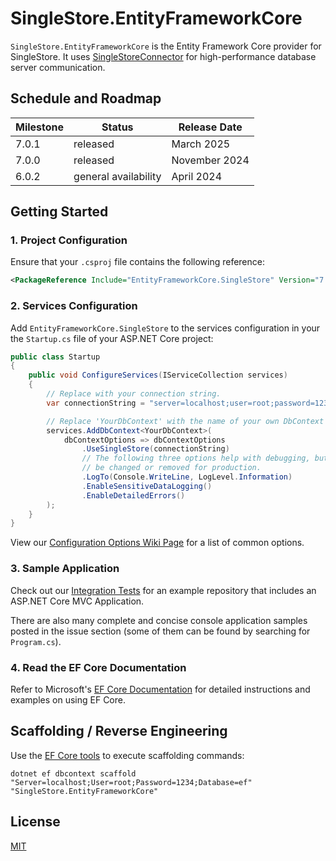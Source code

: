 # SingleStore.EntityFrameworkCore

`SingleStore.EntityFrameworkCore` is the Entity Framework Core provider for SingleStore. It uses [SingleStoreConnector](https://github.com/memsql/SingleStoreNETConnector) for high-performance database server communication.

## Schedule and Roadmap

Milestone | Status               | Release Date
----------|----------------------|-------------
7.0.1| released             | March 2025
7.0.0| released             | November 2024
6.0.2| general availability | April 2024
## Getting Started

### 1. Project Configuration

Ensure that your `.csproj` file contains the following reference:

```xml
<PackageReference Include="EntityFrameworkCore.SingleStore" Version="7.0.1" />
```

### 2. Services Configuration

Add `EntityFrameworkCore.SingleStore` to the services configuration in your the `Startup.cs` file of your ASP.NET Core project:

```c#
public class Startup
{
    public void ConfigureServices(IServiceCollection services)
    {
        // Replace with your connection string.
        var connectionString = "server=localhost;user=root;password=1234;database=ef";

        // Replace 'YourDbContext' with the name of your own DbContext derived class.
        services.AddDbContext<YourDbContext>(
            dbContextOptions => dbContextOptions
                .UseSingleStore(connectionString)
                // The following three options help with debugging, but should
                // be changed or removed for production.
                .LogTo(Console.WriteLine, LogLevel.Information)
                .EnableSensitiveDataLogging()
                .EnableDetailedErrors()
        );
    }
}
```

View our [Configuration Options Wiki Page](https://github.com/PomeloFoundation/EntityFrameworkCore.MySql/wiki/Configuration-Options) for a list of common options.

### 3. Sample Application

Check out our [Integration Tests](https://github.com/memsql/SingleStore.EntityFrameworkCore/tree/master/test/EFCore.SingleStore.IntegrationTests) for an example repository that includes an ASP.NET Core MVC Application.

There are also many complete and concise console application samples posted in the issue section (some of them can be found by searching for `Program.cs`).

### 4. Read the EF Core Documentation

Refer to Microsoft's [EF Core Documentation](https://docs.microsoft.com/en-us/ef/core/) for detailed instructions and examples on using EF Core.

## Scaffolding / Reverse Engineering

Use the [EF Core tools](https://docs.microsoft.com/en-us/ef/core/cli/dotnet) to execute scaffolding commands:

```
dotnet ef dbcontext scaffold "Server=localhost;User=root;Password=1234;Database=ef" "SingleStore.EntityFrameworkCore"
```

## License

[MIT](https://github.com/memsql/SingleStore.EntityFrameworkCore/blob/master/LICENSE)
